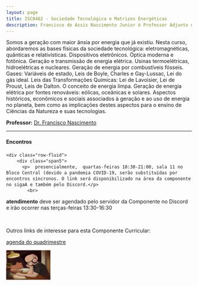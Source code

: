 ```yaml
---
layout: page
title: ISC0462 - Sociedade Tecnológica e Matrizes Energéticas
description: Francisco de Assis Nascimento Junior é Professor Adjunto no Campus Sosígenes Costa da Universidade Federal do Sul da Bahia, em Porto Seguro (BA); onde atua na formação de professores e pesquisa as relações entre identidade de gênero/relações étnico-raciais no Ensino de Ciências através das Histórias em Quadrinhos de Super-Heróis
---
```


Somos a geração com maior ânsia por energia que já existiu. Nesta curso, abordaremos as bases físicas da sociedade tecnológica: eletromagnéticas, quânticas e relativísticas. Dispositivos eletrônicos. Óptica moderna e fotônica. Geração e transmissão de energia elétrica. Usinas termoelétricas, hidroelétricas e nucleares. Geração de energia por combustíveis fósseis. Gases: Variáveis de estado, Leis de Boyle, Charles e Gay-Lussac, Lei do gás ideal. Leis das Transformações Químicas: Lei de Lavoisier, Lei de Proust, Leis de Dalton. O conceito de energia limpa. Geração de energia elétrica por fontes renováveis: eólicas, oceânicas e solares. Aspectos históricos, econômicos e sociais associados à geração e ao uso de energia no planeta, bem como as implicações destes aspectos para o ensino de Ciências da Natureza e suas tecnologias.


**Professor:** [Dr. Francisco Nascimento](https://itxesco.github.io/pages/about.html)

---

<div class="container">
<h4><a name="contact"></a>Encontros</h4>

    <div class="row-fluid">
        <div class="span5">
          <p>  presencialmente,  quartas-feiras 18:30-21:00, sala 11 no Bloco Central (devido a pandemia COVID-19, serão substituídas por encontros síncronos. O link será disponibilizado na área da componente no sigaA e também pelo Discord.</p>
            <br>
<p> <b>atendimento</b>
deve ser agendado pelo servidor da Componente no Discord e irão ocorrer nas terças-feiras 13:30-16:30 </p>
<br/>

Outros links de interesse para esta Componente Curricular:  <br/>

  <a href="https://itxesco.github.io/aulas/ISC0462/agenda.html">agenda do quadrimestre</a><br/>
</div>
            <div class="span2">
                     <a href="https://youtu.be/5qap5aO4i9A" target="_blank">
                       <img src="/assets/figuras/perfil_lo_fi.jpeg" alt="estudar ouvindo lofi hip hop é relaxante e auxilia sua concentração." width=120 height=80 title="Prof. Dr. Francisco Nascimento" alt="Francisco de Assis Nascimento Junior">
                     </a>
                   </div>
          </div>
</div>
